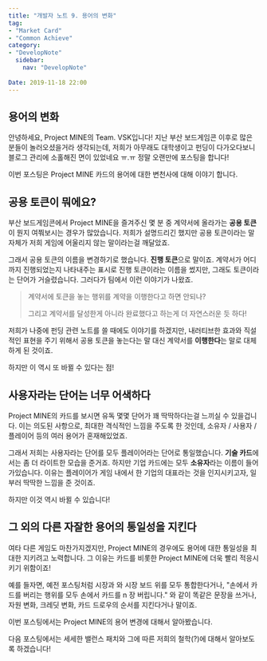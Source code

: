 ```yaml
---
title: "개발자 노트 9. 용어의 변화"
tag:
- "Market Card"
- "Common Achieve"
category:
- "DevelopNote"
  sidebar:
    nav: "DevelopNote"
    
Date: 2019-11-18 22:00
---
```


## 용어의 변화

안녕하세요, Project MINE의 Team. VSK입니다! 지난 부산 보드게임콘 이후로 많은 분들이 놀러오셨을거라 생각되는데, 저희가 아무래도 대학생이고 펀딩이 다가오다보니 블로그 관리에 소홀해진 면이 있었네요 ㅠ.ㅠ 정말 오랜만에 포스팅을 합니다! 

이번 포스팅은 Project MINE 카드의 용어에 대한 변천사에 대해 이야기 합니다.

## 공용 토큰이 뭐에요?

부산 보드게임콘에서 Project MINE을 즐겨주신 몇 분 중 계약서에 올라가는 **공용 토큰**이 뭔지 여쭤보시는 경우가 많았습니다. 저희가 설명드리긴 했지만 공용 토큰이라는 말 자체가 저희 게임에 어울리지 않는 말이라는걸 깨달았죠. 

그래서 공용 토큰의 이름을 변경하기로 했습니다. **진행 토큰**으로 말이죠. 계약서가 어디까지 진행되었는지 나타내주는 표시로 진행 토큰이라는 이름을 썼지만, 그래도 토큰이라는 단어가 거슬렸습니다. 그러다가 팀에서 이런 이야기가 나왔죠.

> 계약서에 토큰을 놓는 행위를 계약을 이행한다고 하면 안되나? 
>
> 그리고 계약서를 달성한게 아니라 완료했다고 하는게 더 자연스러운 듯 하다!

저희가 나중에 펀딩 관련 노트를 쓸 때에도 이야기를 하겠지만, 내러티브한 효과와 직설적인 표현을 주기 위해서 공용 토큰을 놓는다는 말 대신 계약서를 **이행한다**는 말로 대체하게 된 것이죠.

하지만 이 역시 또 바뀔 수 있다는 점! 

## 사용자라는 단어는 너무 어색하다

Project MINE의 카드를 보시면 유독 몇몇 단어가 꽤 딱딱하다는걸 느끼실 수 있을겁니다. 이는 의도된 사항으로, 최대한 격식적인 느낌을 주도록 한 것인데, 소유자 / 사용자 / 플레이어 등의 여러 용어가 혼재해있었죠.

그래서 저희는 사용자라는 단어를 모두 플레이어라는 단어로 통일했습니다. **기술 카드**에서는 좀 더 라이트한 모습을 준거죠. 하지만 기업 카드에는 모두 **소유자**라는 이름이 들어가있습니다. 이유는 플레이어가 게임 내에서 한 기업의 대표라는 것을 인지시키고자, 일부러 딱딱한 느낌을 준 것이죠.

하지만 이것 역시 바뀔 수 있습니다!

## 그 외의 다른 자잘한 용어의 통일성을 지킨다

여타 다른 게임도 마찬가지겠지만, Project MINE의 경우에도 용어에 대한 통일성을 최대한 지키려고 노력합니다. 그 이유는 카드를 비롯한 Project MINE에 더욱 빨리 적응시키기 위함이죠!

예를 들자면, 예전 포스팅처럼 시장과 와 시장 보드 위를 모두 통합한다거나, "손에서 카드를 버리는 행위를 모두 손에서 카드를 n 장 버립니다." 와 같이 똑같은 문장을 쓰거나, 자원 변화, 크레딧 변화, 카드 드로우의 순서를 지킨다거나 말이죠.

이번 포스팅에서는 Project MINE의 용어 변경에 대해서 알아봤습니다.

다음 포스팅에서는 세세한 밸런스 패치와 그에 따른 저희의 철학(?)에 대해서 알아보도록 하겠습니다!
